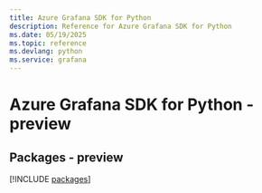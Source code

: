 ```yaml
---
title: Azure Grafana SDK for Python
description: Reference for Azure Grafana SDK for Python
ms.date: 05/19/2025
ms.topic: reference
ms.devlang: python
ms.service: grafana
---
```

# Azure Grafana SDK for Python - preview
## Packages - preview
[!INCLUDE [packages](grafana-index.md)]